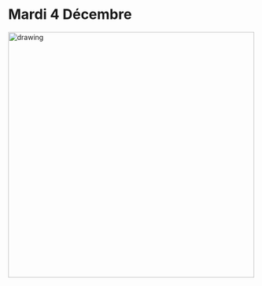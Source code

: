 # Mardi 4 Décembre

<a href="https://youtu.be/dQw4w9WgXcQ?si=NYqBFak-3u_yTPW3"> <img src="https://media.istockphoto.com/id/924640368/fr/vectoriel/fl%C3%A8che-de-la-souris-en-cliquant-sur-le-bouton-illustration-vectorielle.jpg?s=612x612&w=0&k=20&c=CEbD7k1LdqPODWXphBlDJTIp0POPfZ-mZww-ATKyuTY=" alt="drawing" style="width:500px;"/> </a>
